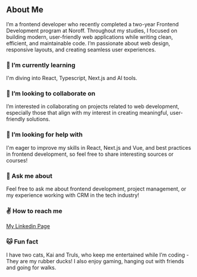 ## About Me
I’m a frontend developer who recently completed a two-year Frontend Development program at Noroff. Throughout my studies, I focused on building modern, user-friendly web applications while writing clean, efficient, and maintainable code. I’m passionate about web design, responsive layouts, and creating seamless user experiences.

### 👀 I’m currently learning
I'm diving into React, Typescript, Next.js and AI tools.

### 🤝 I’m looking to collaborate on
I’m interested in collaborating on projects related to web development, especially those that align with my interest in creating meaningful, user-friendly solutions.

### 🤔 I’m looking for help with
I'm eager to improve my skills in React, Next.js and Vue, and best practices in frontend development, so feel free to share interesting sources or courses! 


### 💬 Ask me about
Feel free to ask me about frontend development, project management, or my experience working with CRM in the tech industry!


### ✌ How to reach me
[My Linkedin Page](https://www.linkedin.com/in/marte-n-18aab5101/)
  
### 🐱 Fun fact
I have two cats, Kai and Truls, who keep me entertained while I’m coding - They are my rubber ducks! I also enjoy gaming, hanging out with friends and going for walks.

